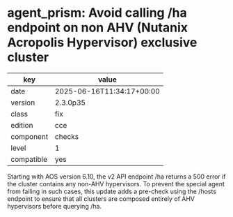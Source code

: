 [//]: # (werk v2)
# agent_prism: Avoid calling /ha endpoint on non AHV (Nutanix Acropolis Hypervisor) exclusive cluster

key        | value
---------- | ---
date       | 2025-06-16T11:34:17+00:00
version    | 2.3.0p35
class      | fix
edition    | cce
component  | checks
level      | 1
compatible | yes


Starting with AOS version 6.10, the v2 API endpoint /ha returns a 500 error if the cluster contains any non-AHV hypervisors. To prevent the special agent from failing in such cases, this update adds a pre-check using the /hosts endpoint to ensure that all clusters are composed entirely of AHV hypervisors before querying /ha.

